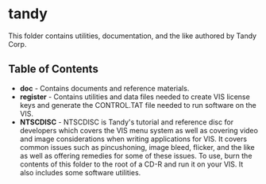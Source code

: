 # tandy

This folder contains utilities, documentation, and the like authored by Tandy Corp.  

## Table of Contents

* **doc** - Contains documents and reference materials.
* **register** - Contains utilities and data files needed to create VIS license keys and generate the CONTROL.TAT file needed to run software on the VIS. 
* **NTSCDISC** - NTSCDISC is Tandy's tutorial and reference disc for developers which covers the VIS menu system as well as covering video and image considerations when writing applications for VIS.  It covers common issues such as pincushoning, image bleed, flicker, and the like as well as offering remedies for some of these issues.  To use, burn the contents of this folder to the root of a CD-R and run it on your VIS.  It also includes some software utilities.